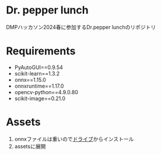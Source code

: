 # Dr. pepper lunch
DMPハッカソン2024春に参加するDr.pepper lunchのリポジトリ



# Requirements
- PyAutoGUI==0.9.54
- scikit-learn==1.3.2
- onnx==1.15.0
- onnxruntime==1.17.0
- opencv-python==4.9.0.80
- scikit-image==0.21.0

# Assets
1. onnxファイルは重いので[ドライブ](https://drive.google.com/drive/folders/1c82yYLxOCuZXW3uOTQI-L1uyshRXOxSS?usp=sharing)からインストール
2. assetsに展開
